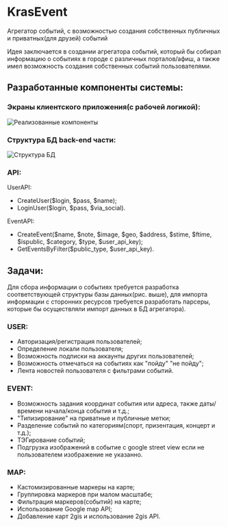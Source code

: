 # KrasEvent
Агрегатор событий, с возможностью создания собственных публичных и приватных(для друзей) событий

Идея заключается в создании агрегатора событий, который бы собирал информацию о событиях в городе с различных порталов/афиш, а также имел возможность создания собственных событий пользователями.

## Разработанные компоненты системы:
### Экраны клиентского приложения(с рабочей логикой):
![Реализованные компоненты](http://s017.radikal.ru/i422/1508/d8/c7f29e663b2e.jpg)

### Структура БД back-end части:
![Структура БД](http://s020.radikal.ru/i715/1508/f9/6ba388604aa7.png)

### API:
UserAPI:
- CreateUser($login, $pass, $name);
- LoginUser($login, $pass, $via_social).

EventAPI:
- CreateEvent($name, $note, $image, $geo, $address, $stime, $ftime, $ispublic, $category, $type, $user_api_key);
- GetEventsByFilter($public_type, $user_api_key).

## Задачи:

Для сбора информации о событиях требуется разработка соответствующей структуры базы данных(рис. выше), для импорта информации с сторонних ресурсов требуется разработать парсеры, которые бы осуществляли импорт данных в БД агрегатора).

### USER:
- Авторизация/регистрация пользователей;
- Определение локали пользователя;
- Возможность подписки на аккаунты других пользователей;
- Возможность отмечаться на событиях как "пойду" "не пойду";
- Лента новостей пользователя с фильтрами событий.

### EVENT:
- Возможность задания координат события или адреса, также даты/времени начала/конца события и т.д.;
- "Типизирование" на приватные и публичные метки;
- Разделение событий по категориям(спорт, призентация, концерт и т.д.);
- ТЭГирование событий;
- Подгрузка изображений в событие с google street view если не пользователем изображение не указанно.

### MAP:
- Кастомизированные маркеры на карте;
- Группировка маркеров при малом масштабе;
- Фильтрация маркеров(событий) на карте;
- Использование Google map API;
- Добавление карт 2gis и использование 2gis API.
